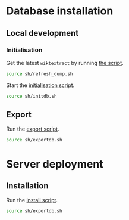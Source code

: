 # Database installation

## Local development

### Initialisation

Get the latest `wiktextract` by running 
[the script](/sh/refresh_dump.sh).

```sh
source sh/refresh_dump.sh
```

Start the [initialisation script](/sh/initdb.sh).

```sh
source sh/initdb.sh
```

## Export

Run the [export script](/sh/exportdb.sh).

```sh
source sh/exportdb.sh
```

# Server deployment

## Installation

Run the [install script](/sh/installdb.sh).
```sh
source sh/exportdb.sh
```

